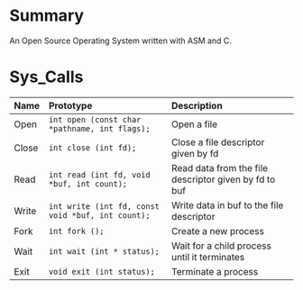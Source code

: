 # **Summary** #

An Open Source Operating System written with ASM and C.

# **Sys\_Calls** #

|**Name**|**Prototype**|**Description**|
|:-------|:------------|:--------------|
|Open  | `int open (const char *pathname, int flags);`| Open a file|
|Close | `int close (int fd);` | Close a file descriptor given by fd|
|Read  | `int read (int fd, void *buf, int count);`| Read data from the file descriptor given by fd to buf|
|Write | `int write (int fd, const void *buf, int count);` | Write data in buf to the file descriptor|
|Fork  | `int fork ();`| Create a new process|
|Wait  | `int wait (int * status);`| Wait for a child process until it terminates|
|Exit  | `void exit (int status);` | Terminate a process|
